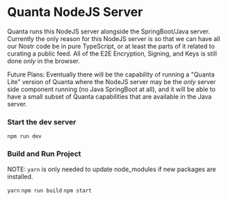 # Quanta NodeJS Server

Quanta runs this NodeJS server alongside the SpringBoot/Java server. Currently the only reason for this NodeJS server is so that we can have all our Nostr code be in pure TypeScript, or at least the parts of it related to curating a public feed. All of the E2E Encryption, Signing, and Keys is still done *only* in the browser.

Future Plans: Eventually there will be the capability of running a "Quanta Lite" version of Quanta where the NodeJS server may be the *only* server side component running (no Java SpringBoot at all), and it will be able to have a small subset of Quanta capabilities that are available in the Java server.

### Start the dev server

`npm run dev`

### Build and Run Project

NOTE: `yarn` is only needed to update node_modules if new packages are installed.

`yarn`
`npm run build`
`npm start`
